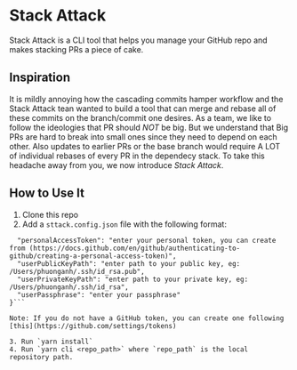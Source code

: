 # Stack Attack 
Stack Attack is a CLI tool that helps you manage your GitHub repo and makes stacking PRs a piece of cake.

## Inspiration 
It is mildly annoying how the cascading commits hamper workflow and the Stack Attack tean wanted to build a tool that can merge and rebase all of these commits on the branch/commit one desires. As a team, we like to follow the ideologies that PR should *NOT* be big. But we understand that Big PRs are hard to break into small ones since they need to depend on each other. Also updates to earlier PRs or the base branch would require A LOT of individual rebases of every PR in the dependecy stack. To take this headache away from you, we now introduce *Stack Attack*. 

## How to Use It

1. Clone this repo 
2. Add a `sttack.config.json` file with the following format: 
```{
  "personalAccessToken": "enter your personal token, you can create from (https://docs.github.com/en/github/authenticating-to-github/creating-a-personal-access-token)",
  "userPublicKeyPath": "enter path to your public key, eg: /Users/phuonganh/.ssh/id_rsa.pub",
  "userPrivateKeyPath": "enter path to your private key, eg: /Users/phuonganh/.ssh/id_rsa",
  "userPassphrase": "enter your passphrase"
}```

Note: If you do not have a GitHub token, you can create one following [this](https://github.com/settings/tokens) 

3. Run `yarn install` 
4. Run `yarn cli <repo_path>` where `repo_path` is the local repository path. 



